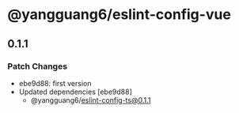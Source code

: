 # @yangguang6/eslint-config-vue

## 0.1.1
### Patch Changes

- ebe9d88: first version
- Updated dependencies [ebe9d88]
  - @yangguang6/eslint-config-ts@0.1.1
